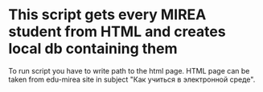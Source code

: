 # This script gets every MIREA student from HTML and creates local db containing them
То run script you have to write path to the html page. HTML page can be taken from edu-mirea site in subject "Как учиться в электронной среде".
